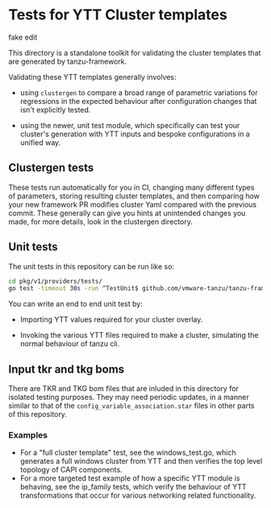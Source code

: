 # Tests for YTT Cluster templates

fake edit

This directory is a standalone toolkit for validating the cluster templates that are generated by tanzu-framework.

Validating these YTT templates generally involves:

- using `clustergen` to compare a broad range of parametric variations for regressions in the expected behaviour after configuration changes that isn't explicitly tested.

- using the newer, unit test module, which specifically can test your cluster's generation with YTT inputs and bespoke configurations in a unified way.

## Clustergen tests

These tests run automatically for you in CI, changing many different types of parameters, storing resulting cluster templates, and then comparing how your new framework PR modifies cluster Yaml compared with the previous commit.  These generally can give you hints at unintended changes you made, for more details, look in the clustergen directory.

## Unit tests

The unit tests in this repository can be run like so:

```bash
cd pkg/v1/providers/tests/
go test -timeout 30s -run ^TestUnit$ github.com/vmware-tanzu/tanzu-framework/pkg/v1/providers/tests/unit/matchers
```

You can write an end to end unit test by:

- Importing YTT values required for your cluster overlay.

- Invoking the various YTT files required to make a cluster, simulating the normal behaviour of tanzu cli.

## Input tkr and tkg boms

There are TKR and TKG bom files that are inluded in this directory for isolated testing purposes.
They may need periodic updates, in a manner similar to that of the `config_variable_association.star` files in other parts of this repository.

### Examples

- For a "full cluster template" test, see the windows_test.go, which generates a full windows cluster from YTT and then verifies the top level topology of CAPI components.
- For a more targeted test example of how a specific YTT module is behaving, see the ip_family tests, which verify the behaviour of YTT transformations that occur for various networking related functionality.
